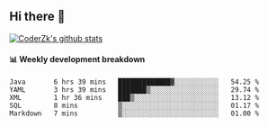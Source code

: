 ## Hi there 👋

[![CoderZk's github stats](https://github-readme-stats.vercel.app/api?username=zhoukuo123&show_icons=true&count_private=true)](https://github.com/anuraghazra/github-readme-stats)

#### :bar_chart: Weekly development breakdown

<!--START_SECTION:waka-->
```text
Java       6 hrs 39 mins   █████████████▓░░░░░░░░░░░   54.25 % 
YAML       3 hrs 39 mins   ███████▒░░░░░░░░░░░░░░░░░   29.74 % 
XML        1 hr 36 mins    ███▒░░░░░░░░░░░░░░░░░░░░░   13.12 % 
SQL        8 mins          ▒░░░░░░░░░░░░░░░░░░░░░░░░   01.17 % 
Markdown   7 mins          ▒░░░░░░░░░░░░░░░░░░░░░░░░   01.00 % 
```
<!--END_SECTION:waka-->
